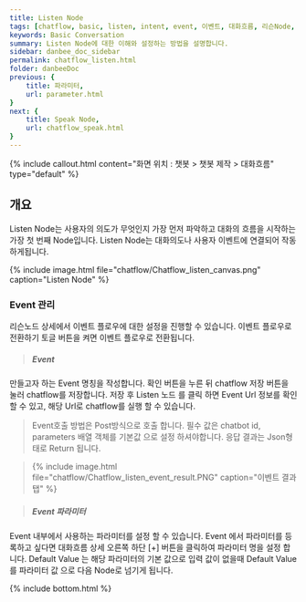 ```yaml
---
title: Listen Node 
tags: [chatflow, basic, listen, intent, event, 이벤트, 대화흐름, 리슨Node, 의도추론예문, 파라미터]
keywords: Basic Conversation
summary: Listen Node에 대한 이해와 설정하는 방법을 설명합니다.
sidebar: danbee_doc_sidebar
permalink: chatflow_listen.html
folder: danbeeDoc
previous: {
    title: 파라미터, 
    url: parameter.html
}
next: {
    title: Speak Node,
    url: chatflow_speak.html
}
---
```


{% include callout.html content="화면 위치 : 챗봇 > 챗봇 제작 > 대화흐름" type="default" %}

## 개요

Listen Node는 사용자의 의도가 무엇인지 가장 먼저 파악하고 대화의 흐름을 시작하는 가장 첫 번째 Node입니다.
Listen Node는 대화의도나 사용자 이벤트에 연결되어 작동하게됩니다. 

{% include image.html file="chatflow/Chatflow_listen_canvas.png"  caption="Listen Node" %}

<!-- 

### 기본정보

Listen Node에 표시될 기본적인 Node명과 Node에 대한 내용을 입력합니다.

{% include image.html file="chatflow/Chatflow_listen_basic.png"  caption="ListenNode 기본정보" %}


### 대화의도 연결

Listen 노드 연결 방법 라디오 버튼 중 Intent를 선택합니다.
대화의도 연결은 2개의 탭으로 구성되어 있습니다. 
- [의도추론예문](chatflow_listen.html#의도추론예문)
- [파라미터](chatflow_listen.html#parameter)

의도관리에서 등록된 대화의도들을 매핑함으로써 대화의도에 등록된 예문 페턴이 일치될때 해당 Listen Node가 구동되어 Chatflow의 흐름을 타게 됩니다. 
Listen Node와 대화의도는 1:1 매핑 관계를 갖게 됩니다. 그렇기 때문에 대화의도 연결시 이미 매핑된 대화의도와 선택가능한 대화의도가 구분되어 보여지게 됩니다.

{% include image.html file="chatflow/Chatflow_listen_select.png"  caption="대화의도 선택" %}

#### 의도추론예문

선택된 대화의도에 대해서는 등록되었던 의도추론 예문 패턴이 화면에 나열됩니다. 
아래 그림은 야식주문 Listen Node가 구동되기 위한 대화의도가 매핑된 화면 입니다.

{% include image.html file="chatflow/Chatflow_listen_intent.png"  caption="대화의도 탭" %}

#### 파라미터

선택된 대화의도에 등록되었던 파라미터가 화면에 나열됩니다. 
파라미터(단어항목)은 의도관리에서 등록된 '추출된 파라미터' 데이터를 의미합니다. 
사용자가 입력된 문장에서 NLU가 의미 있는 파라미터 정보를 추출하게 되고 그 정보를 매핑된 Listen 노드가 전달받는 구조입니다.
Listen 노드에서 파라미터를 추가적으로 등록하고 싶다면 [+] 버튼을 클릭하여 파라미터 명과 유형을 지정해 주면 됩니다. 

{% include image.html file="chatflow/Chatflow_listen_parameter.png"  caption="파라미터 탭" %} -->

### Event 관리

리슨노드 상세에서 이벤트 플로우에 대한 설정을 진행할 수 있습니다.
이벤트 플로우로 전환하기 토글 버튼을 켜면 이벤트 플로우로 전환됩니다.

>##### Event
만들고자 하는 Event 명칭을 작성합니다. 확인 버튼을 누른 뒤 chatflow 저장 버튼을 눌러 chatflow를 저장합니다.
저장 후 Listen 노드 를 클릭 하면 Event Url 정보를 확인 할 수 있고, 해당 Url로 chatflow를 실행 할 수 있습니다.

>Event호출 방법은 Post방식으로 호출 합니다. 필수 값은 chatbot id, parameters 배열 객체를 기본값 으로 설정 하셔야합니다.
응답 결과는 Json형태로 Return 됩니다.

>{% include image.html file="chatflow/Chatflow_listen_event_result.PNG"  caption="이벤트 결과 탭" %}

>##### Event 파라미터
Event 내부에서 사용하는 파라미터를 설정 할 수 있습니다. Event 에서 파라미터를 등록하고 싶다면 대화흐름 상세 오른쪽 하단 [+] 버튼을
클릭하여 파라미터 명을 설정 합니다. Default Value 는 해당 파라미터의 기본 값으로 입력 값이 없을때 Default Value
를 파라미터 값 으로 다음 Node로 넘기게 됩니다.


{% include bottom.html %}

